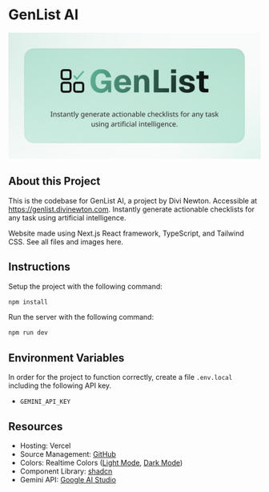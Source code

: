 # GenList AI
![GenList AI](public/genlist.png)

## About this Project
This is the codebase for GenList AI, a project by Divi Newton. Accessible at https://genlist.divinewton.com. Instantly generate actionable checklists for any task using artificial intelligence. 

Website made using Next.js React framework, TypeScript, and Tailwind CSS. See all files and images here.

## Instructions
Setup the project with the following command:
```bash
npm install
```

Run the server with the following command:
```bash
npm run dev
```
## Environment Variables
In order for the project to function correctly, create a file `.env.local` including the following API key.
- `GEMINI_API_KEY`

## Resources
- Hosting: Vercel
- Source Management: [GitHub](https://github.com/divinewton/GenList-AI)
- Colors: Realtime Colors ([Light Mode](https://www.realtimecolors.com/?colors=060807-f9fbfa-5db697-96ddc4-58dbae&fonts=Inter-Inter), [Dark Mode](https://www.realtimecolors.com/?colors=f6f8f7-040605-49a283-22684f-24a87a&fonts=Inter-Inter))
- Component Library: [shadcn](https://ui.shadcn.com/docs/components)
- Gemini API: [Google AI Studio](https://aistudio.google.com/usage)